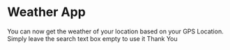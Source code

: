# Weather App
You can now get the weather of your location based on your GPS Location.
Simply leave the search text box empty to use it
Thank You

